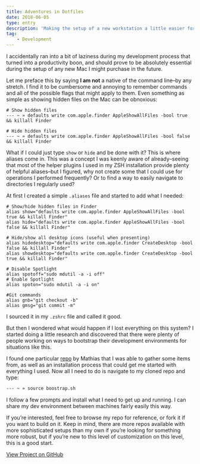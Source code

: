 ```yaml
---
title: Adventures in Dotfiles
date: 2018-06-05
type: entry
description: 'Making the setup of a new workstation a little easier for my future self.'
tag:
    - Development
---
```

I accidentally ran into a bit of laziness during my development process that turned into a productivity boon, and should prove to be absolutely essential during the setup of any new Mac I might purchase in the future.

Let me preface this by saying **I am not** a native of the command line–by any stretch. I find it to be cumbersome and annoying to remember commands and all of the possible flags that might apply to them. Even something as simple as showing hidden files on the Mac can be obnoxious:

```bash[terminal]
# Show hidden files
--- ~ » defaults write com.apple.finder AppleShowAllFiles -bool true && killall Finder

# Hide hidden files
--- ~ » defaults write com.apple.finder AppleShowAllFiles -bool false && killall Finder
```

What if I could just type `show` or `hide` and be done with it? This is where aliases come in. This was a concept I was keenly aware of already–seeing that most of the helper plugins I used in my ZSH installation provide plenty of helpful aliases–but I figured, why not create some that I could use for operations I performed frequently? Or to find a way to easily navigate to directories I regularly used?

At first I created a simple `.aliases` file and started to add what I needed:

```bash[.aliases]
# Show/hide hidden files in Finder
alias show="defaults write com.apple.finder AppleShowAllFiles -bool true && killall Finder"
alias hide="defaults write com.apple.finder AppleShowAllFiles -bool false && killall Finder"

# Hide/show all desktop icons (useful when presenting)
alias hidedesktop="defaults write com.apple.finder CreateDesktop -bool false && killall Finder"
alias showdesktop="defaults write com.apple.finder CreateDesktop -bool true && killall Finder"

# Disable Spotlight
alias spotoff="sudo mdutil -a -i off"
# Enable Spotlight
alias spoton="sudo mdutil -a -i on"

#Git commands
alias gnb="git checkout -b"
alias gmsg="git commit -m"
```

I sourced it in my `.zshrc` file and called it good.

But then I wondered what would happen if I lost everything on this system? I started doing a little research and discovered that there were plenty of people working on ways to bootstrap their development environments for situations like this.

I found one particular [repo](https://github.com/mathiasbynens/dotfiles) by Mathias that I was able to gather some items from, as well as an installation process that could get me started with everything I used. Now all I need to do is navigate to my cloned repo and type:

```bash
--- ~ » source boostrap.sh
```

I follow a few prompts and install what I need to get up and running. I can share my dev environment between machines fairly easily this way.

If you’re interested, feel free to browse my repo for reference, or fork it if you want to build on it. Keep in mind, there are more repos available with more sophisticated setups than my own if you’re looking for something more robust, but if you’re new to this level of customization on this level, this is a good start.

[View Project on GitHub](https://github.com/mikemattner/macos-system-setup)